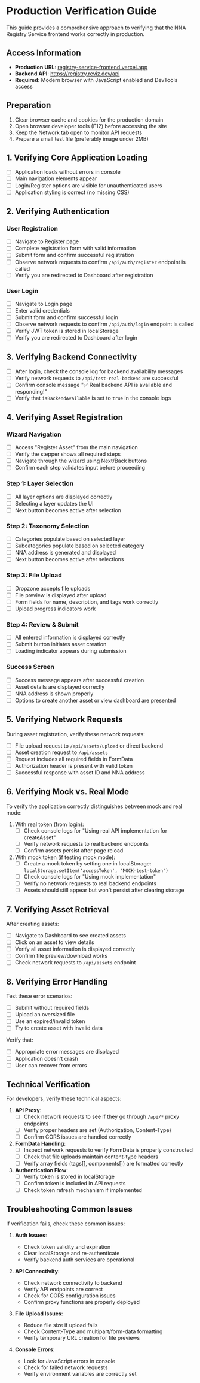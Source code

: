 # Production Verification Guide

This guide provides a comprehensive approach to verifying that the NNA Registry Service frontend works correctly in production.

## Access Information

- **Production URL**: [registry-service-frontend.vercel.app](https://registry-service-frontend.vercel.app)
- **Backend API**: https://registry.reviz.dev/api
- **Required**: Modern browser with JavaScript enabled and DevTools access

## Preparation

1. Clear browser cache and cookies for the production domain
2. Open browser developer tools (F12) before accessing the site
3. Keep the Network tab open to monitor API requests
4. Prepare a small test file (preferably image under 2MB)

## 1. Verifying Core Application Loading

- [ ] Application loads without errors in console
- [ ] Main navigation elements appear
- [ ] Login/Register options are visible for unauthenticated users
- [ ] Application styling is correct (no missing CSS)

## 2. Verifying Authentication

### User Registration
- [ ] Navigate to Register page
- [ ] Complete registration form with valid information
- [ ] Submit form and confirm successful registration
- [ ] Observe network requests to confirm `/api/auth/register` endpoint is called
- [ ] Verify you are redirected to Dashboard after registration

### User Login
- [ ] Navigate to Login page
- [ ] Enter valid credentials
- [ ] Submit form and confirm successful login
- [ ] Observe network requests to confirm `/api/auth/login` endpoint is called
- [ ] Verify JWT token is stored in localStorage
- [ ] Verify you are redirected to Dashboard after login

## 3. Verifying Backend Connectivity

- [ ] After login, check the console log for backend availability messages
- [ ] Verify network requests to `/api/test-real-backend` are successful
- [ ] Confirm console message "✅ Real backend API is available and responding!"
- [ ] Verify that `isBackendAvailable` is set to `true` in the console logs

## 4. Verifying Asset Registration

### Wizard Navigation
- [ ] Access "Register Asset" from the main navigation
- [ ] Verify the stepper shows all required steps
- [ ] Navigate through the wizard using Next/Back buttons
- [ ] Confirm each step validates input before proceeding

### Step 1: Layer Selection
- [ ] All layer options are displayed correctly
- [ ] Selecting a layer updates the UI
- [ ] Next button becomes active after selection

### Step 2: Taxonomy Selection
- [ ] Categories populate based on selected layer
- [ ] Subcategories populate based on selected category
- [ ] NNA address is generated and displayed
- [ ] Next button becomes active after selections

### Step 3: File Upload
- [ ] Dropzone accepts file uploads
- [ ] File preview is displayed after upload
- [ ] Form fields for name, description, and tags work correctly
- [ ] Upload progress indicators work

### Step 4: Review & Submit
- [ ] All entered information is displayed correctly
- [ ] Submit button initiates asset creation
- [ ] Loading indicator appears during submission

### Success Screen
- [ ] Success message appears after successful creation
- [ ] Asset details are displayed correctly
- [ ] NNA address is shown properly
- [ ] Options to create another asset or view dashboard are presented

## 5. Verifying Network Requests

During asset registration, verify these network requests:
- [ ] File upload request to `/api/assets/upload` or direct backend
- [ ] Asset creation request to `/api/assets`
- [ ] Request includes all required fields in FormData
- [ ] Authorization header is present with valid token
- [ ] Successful response with asset ID and NNA address

## 6. Verifying Mock vs. Real Mode

To verify the application correctly distinguishes between mock and real mode:

1. With real token (from login):
   - [ ] Check console logs for "Using real API implementation for createAsset"
   - [ ] Verify network requests to real backend endpoints
   - [ ] Confirm assets persist after page reload

2. With mock token (if testing mock mode):
   - [ ] Create a mock token by setting one in localStorage: `localStorage.setItem('accessToken', 'MOCK-test-token')`
   - [ ] Check console logs for "Using mock implementation"
   - [ ] Verify no network requests to real backend endpoints
   - [ ] Assets should still appear but won't persist after clearing storage

## 7. Verifying Asset Retrieval

After creating assets:
- [ ] Navigate to Dashboard to see created assets
- [ ] Click on an asset to view details
- [ ] Verify all asset information is displayed correctly
- [ ] Confirm file preview/download works
- [ ] Check network requests to `/api/assets` endpoint

## 8. Verifying Error Handling

Test these error scenarios:
- [ ] Submit without required fields
- [ ] Upload an oversized file
- [ ] Use an expired/invalid token
- [ ] Try to create asset with invalid data

Verify that:
- [ ] Appropriate error messages are displayed
- [ ] Application doesn't crash
- [ ] User can recover from errors

## Technical Verification

For developers, verify these technical aspects:

1. **API Proxy**:
   - [ ] Check network requests to see if they go through `/api/*` proxy endpoints
   - [ ] Verify proper headers are set (Authorization, Content-Type)
   - [ ] Confirm CORS issues are handled correctly

2. **FormData Handling**:
   - [ ] Inspect network requests to verify FormData is properly constructed
   - [ ] Check that file uploads maintain content-type headers
   - [ ] Verify array fields (tags[], components[]) are formatted correctly

3. **Authentication Flow**:
   - [ ] Verify token is stored in localStorage
   - [ ] Confirm token is included in API requests
   - [ ] Check token refresh mechanism if implemented

## Troubleshooting Common Issues

If verification fails, check these common issues:

1. **Auth Issues**:
   - Check token validity and expiration
   - Clear localStorage and re-authenticate
   - Verify backend auth services are operational

2. **API Connectivity**:
   - Check network connectivity to backend
   - Verify API endpoints are correct
   - Check for CORS configuration issues
   - Confirm proxy functions are properly deployed

3. **File Upload Issues**:
   - Reduce file size if upload fails
   - Check Content-Type and multipart/form-data formatting
   - Verify temporary URL creation for file previews

4. **Console Errors**:
   - Look for JavaScript errors in console
   - Check for failed network requests
   - Verify environment variables are correctly set